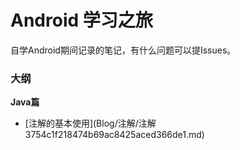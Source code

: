 # Android 学习之旅

自学Android期间记录的笔记，有什么问题可以提Issues。

### 大纲

**Java篇** 

- [注解的基本使用](Blog/注解/注解 3754c1f218474b69ac8425aced366de1.md)

